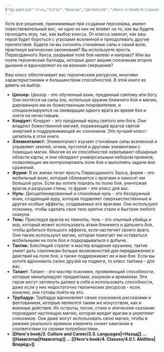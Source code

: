 ```yaml
---
{"dg-publish":true,"title":"Классы","permalink":"/hero-s-book/4-classes/4-0-classes/","dgPassFrontmatter":true}
---
```


Хотя все решения, принимаемые при создании персонажа, имеют повествовательный вес, ни одно из них не влияет на то, как вы будете проходить игру, так, как выбор класса. От класса зависит, как ваш герой будет бороться с угрозами вселенной и преодолевать другие препятствия. Будете ли вы склонять стихийные силы к своей воле, практикуя магические заклинания? Вы используете ярость Первозданного Хаоса, разрывая поле боя налево и направо? Или вы поете героические баллады, которые дают вашим союзникам второе дыхание и вдохновляют их на великие свершения?

Ваш класс обеспечивает вас героическим ресурсом, многими характеристиками и большинством способностей. В этой книге их девять на выбор.

- **Цензор:** Цензор - это обученный воин, преданный святому или богу. Они охотятся на силы зла, используя оружие ближнего боя и магию, дарованную им их божественным покровителем, и специализируются на ликвидации одного врага во время боя и охоте на нечестивцев.
- **Кондуит:** Кондуит - это преданный жрец святого или бога. Они владеют божественной магией, поражающей врагов святой энергией и поддерживающей их союзников. Это лучший класс-целитель в этой книге.
- **Элементалист:** Элементалист изучает стихийные силы вселенной и управляет землей, огнем, пустотой и другими элементами с помощью магии. Многие из их способностей охватывают обширные области карты, и они обладают универсальным набором приемов, позволяющих им контролировать поле боя и выполнять задачи вне сражений.
- **Фурия:** В их жилах течет ярость Первозданного Хаоса, фирия - это мобильный воин, который сближается с врагами и наносит им большой урон. Если вы хотите порхать по полю боя, уничтожая врагов и разрушая стены, то фурия - это класс для вас.
- **Нуль:** Дисциплинированный и спокойный нуль - это безоружный воин, создающий ауру, которая подавляет сверхъестественные и другие особые эффекты, создаваемые его врагами. Они используют псионику, чтобы сделать свое тело крепче стали и быстрее любого скакуна.
- **Тень:** Преследуя врагов из темноты, тень - это опытный убийца и вор, который может использовать атаки ближнего и дальнего боя, чтобы добиться большого эффекта, если настигнет своего врага. Они также используют магию, которая помогает им оставаться мобильными на поле боя и подкрадываться к добыче.
- **Тактик:** Блестящий стратег и мастер владения оружием, тактик умеет дать союзникам больше возможностей для передвижения и действий на поле боя, а также поддерживает их и вне боя. Если вы хотите вдохновить своих друзей на подвиги, то класс тактика - для вас.
- **Талант:** Талант - это мастер псионики, проявляющий способности, которые манипулируют предметами, разумом и временем. Эти герои могут заглянуть далеко в себя и использовать способности, даже если у них недостаточно героических ресурсов - если, конечно, они готовы пойти на это.
- **Трубадур:** Трубадур вдохновляет своих союзников рассказами и фехтованием, которые являются таким же искусством, как и военные действия. Их остроты, песни, стихи и эпические сказания порождают настоящую магию, которая вредит врагам и укрепляет союзников. Они даже могут использовать свою магию, чтобы в режиме реального времени изменять сюжет кампании в соответствии со своими потребностями.
- **[[Hero's book/3. Culture and Career/3.3. Languages\|<Назад]] ... [[Навигатор\|Навигатор]] ... [[Hero's book/4. Classes/4.0.1. Abilities\|Вперёд>]]**
